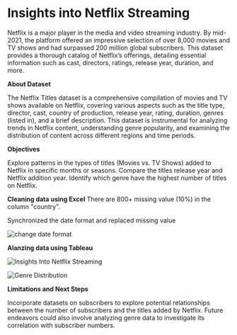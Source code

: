 # Insights into Netflix Streaming

Netflix is a major player in the media and video streaming industry. By mid-2021, the platform offered an impressive selection of over 8,000 movies and TV shows and had surpassed 200 million global subscribers. This dataset provides a thorough catalog of Netflix’s offerings, detailing essential information such as cast, directors, ratings, release year, duration, and more.

**About Dataset**

The Netflix Titles dataset is a comprehensive compilation of movies and TV shows available on Netflix, covering various aspects such as the title type, director, cast, country of production, release year, rating, duration, genres (listed in), and a brief description. This dataset is instrumental for analyzing trends in Netflix content, understanding genre popularity, and examining the distribution of content across different regions and time periods.


**Objectives**

Explore patterns in the types of titles (Movies vs. TV Shows) added to Netflix in specific months or seasons.
Compare the titles release year and Netflix addition year. 
Identify which genre have the highest number of titles on Netflix.


**Cleaning data using Excel**
There are 800+ missing value (10%) in the column "country".

Synchronized the date format and replaced missing value

![change date format](https://github.com/user-attachments/assets/5366d572-9efd-48ce-bbc1-b144d6edb265)


**Alanzing data using Tableau**

![Insights Into Netflix Streaming](https://github.com/user-attachments/assets/9174d1fe-7368-4aab-91d6-fb8112afec97)

![Genre Distribution](https://github.com/user-attachments/assets/aeac3d32-03fa-43e0-8200-e09d5d664147)



**Limitations and Next Steps**

Incorporate datasets on subscribers to explore potential relationships between the number of subscribers and the titles added by Netflix. 
Future endeavors could also involve analyzing genre data to investigate its correlation with subscriber numbers.
